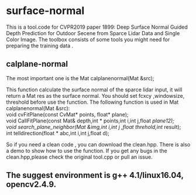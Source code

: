 # surface-normal
This is a tool.code for CVPR2019 paper 1899: Deep Surface Normal Guided Depth Prediction for Outdoor Secene from Sparce Lidar Data and Single Color Image.
The toolbox consists of some tools you might need for preparing the training data .  

## calplane-normal  
The most important one is the  Mat calplanenormal(Mat &src);  

This function calculate the surface normal of the sparce lidar input, it will return a Mat res as the surface normal.
You should set fcxcy ,windowsize, threshold before use the function.
The following function is used in Mat calplanenormal(Mat &src):  
void cvFitPlane(const CvMat* points, float* plane);  
void CallFitPlane(const Mat& depth,int * points,int i,int j,float *plane12);  
void search_plane_neighbor(Mat &img,int i,int j ,float threhold,int* result);  
int telldirection(float * abc,int i,int j,float d);  
  
  
  
  
So if you need a clean code , you can download the clean.hpp. 
There is also a demo to show how to use the function.
If you get any bugs in the clean.hpp,please check the original tool.cpp or pull an issue. 

## The suggest environment is g++ 4.1/linux16.04, opencv2.4.9.
